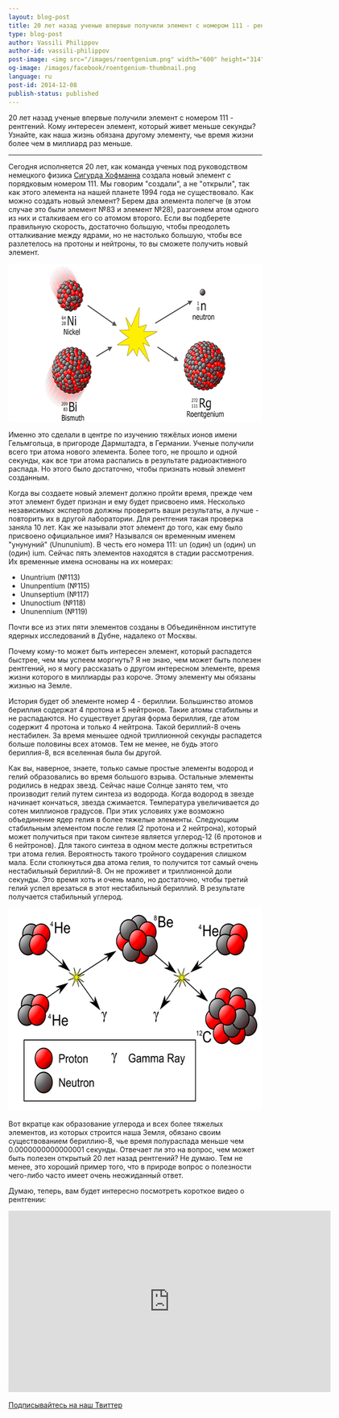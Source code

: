 ```yaml
---
layout: blog-post
title: 20 лет назад ученые впервые получили элемент с номером 111 - рентгений
type: blog-post
author: Vassili Philippov
author-id: vassili-philippov
post-image: <img src="/images/roentgenium.png" width="600" height="314" alt="Рентгений">
og-image: /images/facebook/roentgenium-thumbnail.png
language: ru
post-id: 2014-12-08
publish-status: published
---
```

20 лет назад ученые впервые получили элемент с номером 111 - рентгений. Кому интересен элемент, который живет меньше секунды? Узнайте, как наша жизнь обязана другому элементу, чье время жизни более чем в миллиард раз меньше. 
<!-- more -->

---
Сегодня исполняется 20 лет, как команда ученых под руководством немецкого физика <a href="http://en.wikipedia.org/wiki/Sigurd_Hofmann">Сигурда Хофманна</a> создала новый элемент с порядковым номером 111. Мы говорим "создали", а не "открыли", так как этого элемента на нашей планете 1994 года не существовало. Как можно создать новый элемент? Берем два элемента полегче (в этом случае это были элемент №83 и элемент №28), разгоняем атом одного из них и сталкиваем его со атомом второго. Если вы подберете правильную скорость, достаточно большую, чтобы преодолеть отталкивание между ядрами, но не настолько большую, чтобы все разлетелось на протоны и нейтроны, то вы сможете получить новый элемент.

<img src="/images/roentgenium.png" width="600" height="314" alt="Рентгений">

Именно это сделали в центре по изучению тяжёлых ионов имени Гельмгольца, в пригороде Дармштадта, в Германии. Ученые получили всего три атома нового элемента. Более того, не прошло и одной секунды, как все три атома распались в результате радиоактивного распада. Но этого было достаточно, чтобы признать новый элемент созданным.

Когда вы создаете новый элемент должно пройти время, прежде чем этот элемент будет признан и ему будет присвоено имя. Несколько независимых экспертов должны проверить ваши результаты, а лучше - повторить их в другой лаборатории. Для рентгения такая проверка заняла 10 лет. Как же называли этот элемент до того, как ему было присвоено официальное имя? Назывался он временным именем "унунуний" (Unununium). В честь его номера 111: un (один) un (один) un (один) ium. Сейчас пять элементов находятся в стадии рассмотрения. Их временные имена основаны на их номерах:

* Ununtrium (№113)
* Ununpentium (№115)
* Ununseptium (№117)
* Ununoctium (№118)
* Ununennium (№119)

Почти все из этих пяти элементов созданы в Объединённом институте ядерных исследований в Дубне, надалеко от Москвы. 

Почему кому-то может быть интересен элемент, который распадется быстрее, чем мы успеем моргнуть? Я не знаю, чем может быть полезен рентгений, но я могу рассказать о другом интересном элементе, время жизни которого в миллиарды раз короче. Этому элементу мы обязаны жизнью на Земле. 

История будет об элементе номер 4 - бериллии. Большинство атомов бериллия содержат 4 протона и 5 нейтронов. Такие атомы стабильны и не распадаются. Но существует другая форма бериллия, где атом содержит 4 протона и только 4 нейтрона. Такой бериллий-8 очень нестабилен. За время меньшее одной триллионной секунды распадется больше половины всех атомов. Тем не менее, не будь этого бериллия-8, вся вселенная была бы другой.

Как вы, наверное, знаете, только самые простые элементы водород и гелий образовались во время большого взрыва. Остальные элементы родились в недрах звезд. Сейчас наше Солнце занято тем, что производит гелий путем синтеза из водорода. Когда водород в звезде начинает кончаться, звезда сжимается. Температура увеличивается до сотен миллионов градусов. При этих условиях уже возможно объединение ядер гелия в более тяжелые элементы. Следующим стабильным элементом после гелия (2 протона и 2 нейтрона), который может получиться при таком синтезе является углерод-12 (6 протонов и 6 нейтронов). Для такого синтеза в одном месте должны встретиться три атома гелия. Вероятность такого тройного соударения слишком мала. Если столкнуться два атома гелия, то получится тот самый очень нестабильный бериллий-8. Он не проживет и триллионной доли секунды. Это время хоть и очень мало, но достаточно, чтобы третий гелий успел врезаться в этот нестабильный бериллий. В результате получается стабильный углерод.

<img src="/images/carbon-synthesis.png" width="600" height="403" alt="Carbon synthesis">

Вот вкратце как образование углерода и всех более тяжелых элементов, из которых строится наша Земля, обязано своим существованием бериллию-8, чье время полураспада меньше чем 0.0000000000000001 секунды. Отвечает ли это на вопрос, чем может быть полезен открытый 20 лет назад рентгений? Не думаю. Тем не менее, это хороший пример того, что в природе вопрос о полезности чего-либо часто имеет очень неожиданный ответ. 

Думаю, теперь, вам будет интересно посмотреть короткое видео о рентгении:

<iframe width="640" height="360" src="http://www.youtube.com/embed/MTq1hzhCF0g?rel=0" frameborder="0" allowfullscreen></iframe>

<br/>

<!-- Begin Twitter follow -->
<a href="https://twitter.com/MelScienceRU" class="twitter-follow-button" data-show-count="false" data-lang="ru" data-size="large">Подписывайтесь на наш Твиттер</a>
<script>!function(d,s,id){var js,fjs=d.getElementsByTagName(s)[0],p=/^http:/.test(d.location)?'http':'https';if(!d.getElementById(id)){js=d.createElement(s);js.id=id;js.src=p+'://platform.twitter.com/widgets.js';fjs.parentNode.insertBefore(js,fjs);}}(document, 'script', 'twitter-wjs');</script>
<!-- End Twitter follow -->